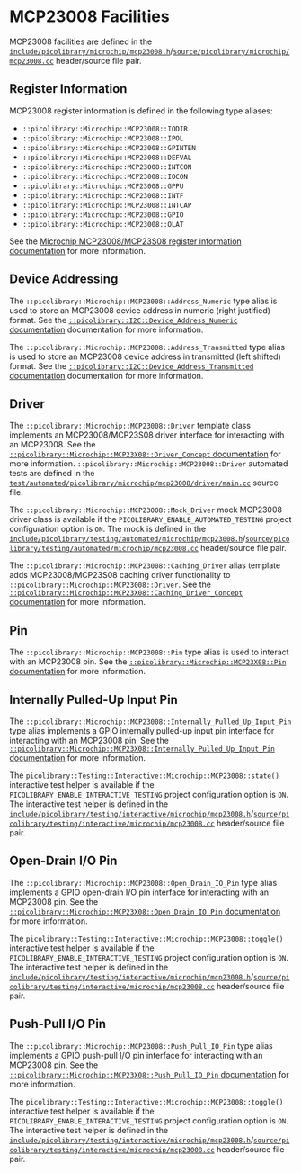 # MCP23008 Facilities
MCP23008 facilities are defined in the
[`include/picolibrary/microchip/mcp23008.h`](https://github.com/apcountryman/picolibrary/blob/main/include/picolibrary/microchip/mcp23008.h)/[`source/picolibrary/microchip/mcp23008.cc`](https://github.com/apcountryman/picolibrary/blob/main/source/picolibrary/microchip/mcp23008.cc)
header/source file pair.

## Register Information
MCP23008 register information is defined in the following type aliases:
- `::picolibrary::Microchip::MCP23008::IODIR`
- `::picolibrary::Microchip::MCP23008::IPOL`
- `::picolibrary::Microchip::MCP23008::GPINTEN`
- `::picolibrary::Microchip::MCP23008::DEFVAL`
- `::picolibrary::Microchip::MCP23008::INTCON`
- `::picolibrary::Microchip::MCP23008::IOCON`
- `::picolibrary::Microchip::MCP23008::GPPU`
- `::picolibrary::Microchip::MCP23008::INTF`
- `::picolibrary::Microchip::MCP23008::INTCAP`
- `::picolibrary::Microchip::MCP23008::GPIO`
- `::picolibrary::Microchip::MCP23008::OLAT`

See the [Microchip MCP23008/MCP23S08 register information
documentation](mcp23x08.md#register-information) for more information.

## Device Addressing
The `::picolibrary::Microchip::MCP23008::Address_Numeric` type alias is used to store an
MCP23008 device address in numeric (right justified) format.
See the [`::picolibrary::I2C::Device_Address_Numeric`
documentation](../../i2c.md#device) documentation for more information.

The `::picolibrary::Microchip::MCP23008::Address_Transmitted` type alias is used to store
an MCP23008 device address in transmitted (left shifted) format.
See the [`::picolibrary::I2C::Device_Address_Transmitted`
documentation](../../i2c.md#device) documentation for more information.

## Driver
The `::picolibrary::Microchip::MCP23008::Driver` template class implements an
MCP23008/MCP23S08 driver interface for interacting with an MCP23008.
See the [`::picolibrary::Microchip::MCP23X08::Driver_Concept`
documentation](mcp23x08.md#driver) for more information.
`::picolibrary::Microchip::MCP23008::Driver` automated tests are defined in the
[`test/automated/picolibrary/microchip/mcp23008/driver/main.cc`](https://github.com/apcountryman/picolibrary/blob/main/test/automated/picolibrary/microchip/mcp23008/driver/main.cc)
source file.

The `::picolibrary::Microchip::MCP23008::Mock_Driver` mock MCP23008 driver class is
available if the `PICOLIBRARY_ENABLE_AUTOMATED_TESTING` project configuration option is
`ON`.
The mock is defined in the
[`include/picolibrary/testing/automated/microchip/mcp23008.h`](https://github.com/apcountryman/picolibrary/blob/main/include/picolibrary/testing/automated/microchip/mcp23008.h)/[`source/picolibrary/testing/automated/microchip/mcp23008.cc`](https://github.com/apcountryman/picolibrary/blob/main/source/picolibrary/testing/automated/microchip/mcp23008.cc)
header/source file pair.

The `::picolibrary::Microchip::MCP23008::Caching_Driver` alias template adds
MCP23008/MCP23S08 caching driver functionality to
`::picolibrary::Microchip::MCP23008::Driver`.
See the [`::picolibrary::Microchip::MCP23X08::Caching_Driver_Concept`
documentation](mcp23x08.md#driver) for more information.

## Pin
The `::picolibrary::Microchip::MCP23008::Pin` type alias is used to interact with an
MCP23008 pin.
See the [`::picolibrary::Microchip::MCP23X08::Pin` documentation](mcp23x08.md#pin) for
more information.

## Internally Pulled-Up Input Pin
The `::picolibrary::Microchip::MCP23008::Internally_Pulled_Up_Input_Pin` type alias
implements a GPIO internally pulled-up input pin interface for interacting with an
MCP23008 pin.
See the [`::picolibrary::Microchip::MCP23X08::Internally_Pulled_Up_Input_Pin`
documentation](mcp23x08.md#internally-pulled-up-input-pin) for more information.

The `picolibrary::Testing::Interactive::Microchip::MCP23008::state()` interactive test
helper is available if the `PICOLIBRARY_ENABLE_INTERACTIVE_TESTING` project configuration
option is `ON`.
The interactive test helper is defined in the
[`include/picolibrary/testing/interactive/microchip/mcp23008.h`](https://github.com/apcountryman/picolibrary/blob/main/include/picolibrary/testing/interactive/microchip/mcp23008.h)/[`source/picolibrary/testing/interactive/microchip/mcp23008.cc`](https://github.com/apcountryman/picolibrary/blob/main/source/picolibrary/testing/interactive/microchip/mcp23008.cc)
header/source file pair.

## Open-Drain I/O Pin
The `::picolibrary::Microchip::MCP23008::Open_Drain_IO_Pin` type alias implements a GPIO
open-drain I/O pin interface for interacting with an MCP23008 pin.
See the [`::picolibrary::Microchip::MCP23X08::Open_Drain_IO_Pin`
documentation](mcp23x08.md#open-drain-io-pin) for more information.

The `picolibrary::Testing::Interactive::Microchip::MCP23008::toggle()` interactive test
helper is available if the `PICOLIBRARY_ENABLE_INTERACTIVE_TESTING` project configuration
option is `ON`.
The interactive test helper is defined in the
[`include/picolibrary/testing/interactive/microchip/mcp23008.h`](https://github.com/apcountryman/picolibrary/blob/main/include/picolibrary/testing/interactive/microchip/mcp23008.h)/[`source/picolibrary/testing/interactive/microchip/mcp23008.cc`](https://github.com/apcountryman/picolibrary/blob/main/source/picolibrary/testing/interactive/microchip/mcp23008.cc)
header/source file pair.

## Push-Pull I/O Pin
The `::picolibrary::Microchip::MCP23008::Push_Pull_IO_Pin` type alias implements a GPIO
push-pull I/O pin interface for interacting with an MCP23008 pin.
See the [`::picolibrary::Microchip::MCP23X08::Push_Pull_IO_Pin`
documentation](mcp23x08.md#push-pull-io-pin) for more information.

The `picolibrary::Testing::Interactive::Microchip::MCP23008::toggle()` interactive test
helper is available if the `PICOLIBRARY_ENABLE_INTERACTIVE_TESTING` project configuration
option is `ON`.
The interactive test helper is defined in the
[`include/picolibrary/testing/interactive/microchip/mcp23008.h`](https://github.com/apcountryman/picolibrary/blob/main/include/picolibrary/testing/interactive/microchip/mcp23008.h)/[`source/picolibrary/testing/interactive/microchip/mcp23008.cc`](https://github.com/apcountryman/picolibrary/blob/main/source/picolibrary/testing/interactive/microchip/mcp23008.cc)
header/source file pair.
